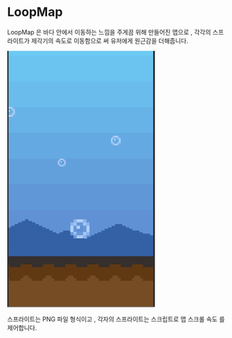 # LoopMap

LoopMap 은 바다 안에서 이동하는 느낌을 주게끔 위해 만들어진 맵으로 , 각각의 스프라이트가 제각기의 속도로 이동함으로 써 유저에게 원근감을 더해줍니다.

![Alt text](./Photos/AC_[20191120-161014].gif)

스프라이트는 PNG 파일 형식이고 , 각자의 스프라이트는 스크립트로 맵 스크롤 속도 를 제어합니다.
